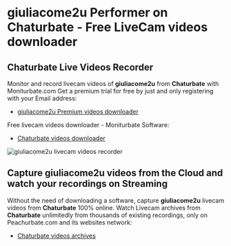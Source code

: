 # giuliacome2u Performer on Chaturbate - Free LiveCam videos downloader

## Chaturbate Live Videos Recorder

Monitor and record livecam videos of **giuliacome2u** from **Chaturbate** with Moniturbate.com
Get a premium trial for free by just and only registering with your Email address:
* [giuliacome2u Premium videos downloader](https://moniturbate.com/request-demo-licence-key.html)

Free livecam videos downloader - Moniturbate Software:
* [Chaturbate videos downloader](https://moniturbate.com/moniturbate-download-software.html)

![giuliacome2u livecam videos recorder](https://peachurnet.com/templates/moniturbate-software.png)


## Capture giuliacome2u videos from the Cloud and watch your recordings on Streaming

Without the need of downloading a software, capture **giuliacome2u** livecam videos from **Chaturbate** 100% online.
Watch Livecam archives from **Chaturbate** unlimitedly from thousands of existing recordings, only on Peachurbate.com and its websites network:
* [Chaturbate videos archives](https://peachurnet.com/)